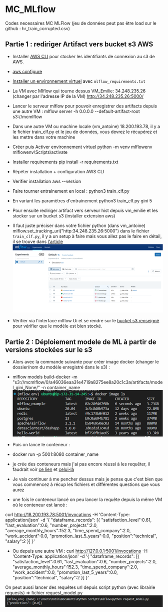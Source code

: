 # MC_MLflow
Codes necessaires MC MLFlow (jeu de données peut pas être load sur le github : hr_train_corrupted.csv)
## Partie 1 : rediriger Artifact vers bucket s3 AWS
- Installer [AWS CLI](https://docs.aws.amazon.com/cli/latest/userguide/getting-started-install.html#cliv2-linux-install) pour stocker les identifiants de connexion au s3 de AWS.
- [aws configure](https://docs.aws.amazon.com/cli/latest/userguide/getting-started-quickstart.html)

- [Installer un environnement virtuel](https://docs.python.org/3/library/venv.html) avec `mlflow_requirements.txt`

- La VM avec Mlflow qui tourne dessus VM_Emilie: 34.248.235.26 (changer par l'adresse IP de la VM) http://34.248.235.26:5000/

- Lancer le serveur mlflow pour pouvoir enregistrer des artifacts depuis une autre VM : mlflow server -h 0.0.0.0 --default-artifact-root s3://mcmlflow

- Dans une autre VM ou machine locale (vm_antoine) 18.200.193.78, il y a le fichier train_clf.py et le jeu de données, vous devrez le récupérez et les mettre dans votre machine

- Créer puis Activer environnement virtuel
python -m venv mlflowenv
mlflowenv\Scripts\activate

- Installer requirements pip install -r requirements.txt 

- Répéter installation + configuration AWS CLI
- Verifier installation aws --version

- Faire tourner entrainement en local : python3 train_clf.py 

- En variant les paramètres d'entrainement python3 train_clf.py gini 5

- Pour ensuite rediriger artifact vers serveur hist depuis vm_emilie et les stocker sur un bucket s3 (installer extension aws)

- Il faut juste préciser dans votre fichier python (dans vm_antoine)  mlflow.set_tracking_uri("http:34.248.235.26:5000") dans le fichier `train_clf.py`, il y a un setup à faire mais vous allez pas le faire en détail, il se trouve dans [l'article](https://towardsdatascience.com/how-to-use-mlflow-on-aws-to-better-track-machine-learning-experiments-bbcb8acded65)
![alt text](mlflow_ui.PNG)

- Vérifier via l'interface mlflow Ui et se rendre sur le [bucket s3 renseigné](https://s3.console.aws.amazon.com/s3/buckets/mcmlflow?region=eu-west-3&tab=objects) pour vérifier que le modèle est bien stocké.

## Partie 2 : Déploiement modele de ML à partir de versions stockées sur le s3

- Alors avec la commande suivante pour créer image docker (changer le dossier/nom du modèle enregistré dans le s3) : 

- mlflow models build-docker -m "s3://mcmlflow/0/a46036eaa31e4719a8275ee8a20c1c3a/artifacts/model_gini_None/" -n container_name
![alt text](image_ls_docker.PNG)

- Puis on lance le conteneur : 

- docker run -p 5001:8080 container_name

- je crée des conteneurs mais j'ai pas encore réussi à les requêter, il faudrait voir [ce lien](https://mlflow.org/docs/latest/models.html#deploy-mlflow-models) et [celui-là](https://mlflow.org/docs/latest/cli.html#mlflow-models-build-docker)

- Je vais continuer à me pencher dessus mais je pense que c'est bien que vous commencez à récup les fichiers et différentes questions que vous aurez

- une fois le conteneur lancé on peu lancer la requête depuis la même VM où le conteneur est lancé :

curl http://18.200.193.78:5001/invocations -H 'Content-Type: application/json' -d '{
  "dataframe_records": [{
    "satisfaction_level":0.61,
    "last_evaluation":0.6,
    "number_projects":2.0,
    "average_monthly_hours":152.3,
    "time_spend_company":2.0,
    "work_accident":0.0,
    "promotion_last_5_years":0.0,
    "position":"technical",
    "salary":2
}]
}'

- Ou depuis une autre VM : 
curl http://127.0.0.1:5001/invocations -H 'Content-Type: application/json' -d '{
  "dataframe_records": [{
    "satisfaction_level":0.61,
    "last_evaluation":0.6,
    "number_projects":2.0,
    "average_monthly_hours":152.3,
    "time_spend_company":2.0,
    "work_accident":0.0,
    "promotion_last_5_years":0.0,
    "position":"technical",
    "salary":2
}]
}'

On peut aussi lancer des requêtes url depuis script python (avec librairie requests) => fichier request_model.py
![alt text](mlflow_request.PNG)
